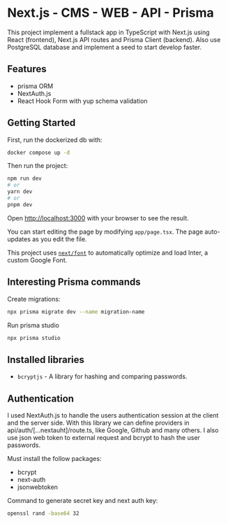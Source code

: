 # Next.js - CMS - WEB - API - Prisma

This project implement a fullstack app in TypeScript with Next.js using React (frontend), Next.js API routes and Prisma Client (backend). Also use PostgreSQL database and implement a seed to start develop faster. 

## Features

- prisma ORM
- NextAuth.js
- React Hook Form with yup schema validation

## Getting Started

First, run the dockerized db with:

```bash
docker compose up -d
```

Then run the project:

```bash
npm run dev
# or
yarn dev
# or
pnpm dev
```

Open [http://localhost:3000](http://localhost:3000) with your browser to see the result.

You can start editing the page by modifying `app/page.tsx`. The page auto-updates as you edit the file.

This project uses [`next/font`](https://nextjs.org/docs/basic-features/font-optimization) to automatically optimize and load Inter, a custom Google Font.


## Interesting Prisma commands

Create migrations:

```bash
npx prisma migrate dev --name migration-name
```

Run prisma studio

```bash
npx prisma studio
```

## Installed libraries

- `bcryptjs` - A library for hashing and comparing passwords.

## Authentication

I used NextAuth.js to handle the users authentication session at the client and the server side. With this library we can define providers in api/auth/[...nextauht]/route.ts, like Google, Github and many others. I also use json web token to external request and bcrypt to hash the user passwords.

Must install the follow packages:

- bcrypt
- next-auth
- jsonwebtoken

Command to generate secret key and next auth key:

```bash
openssl rand -base64 32
```